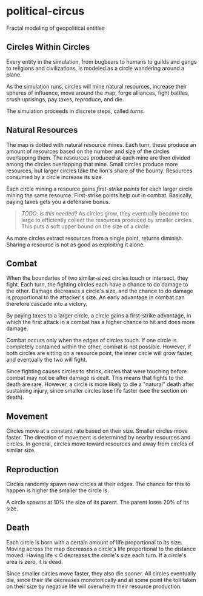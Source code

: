 political-circus
================

Fractal modeling of geopolitical entities

## Circles Within Circles

Every entity in the simulation, from bugbears to humans to guilds and gangs to religions and civilizations, is modeled as a circle wandering around a plane.

As the simulation runs, circles will mine natural resources, increase their spheres of influence, move around the map, forge alliances, fight battles, crush uprisings, pay taxes, reproduce, and die.

The simulation proceeds in discrete steps, called _turns_.

## Natural Resources

The map is dotted with natural resource mines. Each turn, these produce an amount of resources based on the number and size of the circles overlapping them. The resources produced at each mine are then divided among the circles overlapping that mine. Small circles produce more resources, but larger circles take the lion's share of the bounty. Resources consumed by a circle increase its size.

Each circle mining a resource gains _first-strike points_ for each larger circle mining the same resource. First-strike points help out in combat. Basically, paying taxes gets you a defensive bonus.

> _TODO: is this needed?_ As circles grow, they eventually become too large to efficiently collect the resources produced by smaller circles. This puts a soft upper bound on the size of a circle.

As more circles extract resources from a single point, returns diminish. Sharing a resource is not as good as exploiting it alone.

## Combat

When the boundaries of two similar-sized circles touch or intersect, they fight. Each turn, the fighting circles each have a chance to do damage to the other. Damage decreases a circle's size, and the chance to do damage is proportional to the attacker's size. An early advantage in combat can therefore cascade into a victory.

By paying taxes to a larger circle, a circle gains a first-strike advantage, in which the first attack in a combat has a higher chance to hit and does more damage.

Combat occurs only when the edges of circles touch. If one circle is completely contained within the other, combat is not possible. However, if both circles are sitting on a resource point, the inner circle will grow faster, and eventually the two will fight.

Since fighting causes circles to shrink, circles that were touching before combat may not be after damage is dealt. This means that fights to the death are rare. However, a circle is more likely to die a "natural" death after sustaining injury, since smaller circles lose life faster (see the section on death).

## Movement

Circles move at a constant rate based on their size. Smaller circles move faster. The direction of movement is determined by nearby resources and circles. In general, circles move toward resources and away from circles of similar size.

## Reproduction

Circles randomly spawn new circles at their edges. The chance for this to happen is higher the smaller the circle is.

A circle spawns at 10% the size of its parent. The parent loses 20% of its size.

## Death

Each circle is born with a certain amount of life proportional to its size. Moving across the map decreases a circle's life proportional to the distance moved. Having life < 0 decreases the circle's size each turn. If a circle's area is zero, it is dead.

Since smaller circles move faster, they also die sooner. All circles eventually die, since their life decreases monotonically and at some point the toll taken on their size by negative life will overwhelm their resource production.
